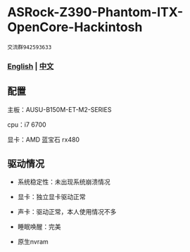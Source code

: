 # ASRock-Z390-Phantom-ITX-OpenCore-Hackintosh
`交流群942593633`
### [English](README.md) | [中文](README-zh.md)

## 配置

主板：AUSU-B150M-ET-M2-SERIES

cpu：i7 6700

显卡：AMD 蓝宝石 rx480

## 驱动情况
* 系统稳定性：未出现系统崩溃情况

* 显卡：独立显卡驱动正常

* 声卡：驱动正常，本人使用情况不多

* 睡眠唤醒：完美

* 原生nvram

